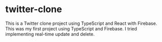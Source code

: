 # twitter-clone
This is a Twitter clone project using TypeScript and React with Firebase. This was my first project using TypeScript and Firebase. I tried implementing real-time update and delete. 
